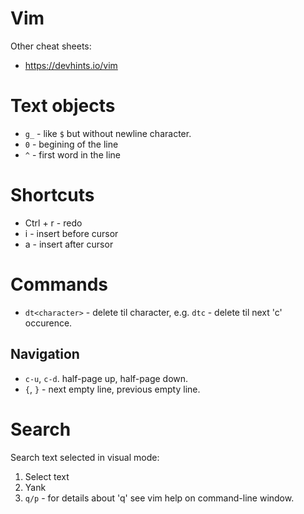 # Vim

Other cheat sheets:
- https://devhints.io/vim

# Text objects

- `g_` - like `$` but without newline character.
- `0` - begining of the line
- `^` - first word in the line

# Shortcuts

- Ctrl + r - redo
- i - insert before cursor
- a - insert after cursor

# Commands

- `dt<character>` - delete til character, e.g. `dtc` - delete til next 'c' occurence.

## Navigation

- `c-u`, `c-d`. half-page up, half-page down.
- `{`, `}` - next empty line, previous empty line.

# Search

Search text selected in visual mode:
1. Select text
2. Yank
3. `q/p` - for details about 'q' see vim help on command-line window.
